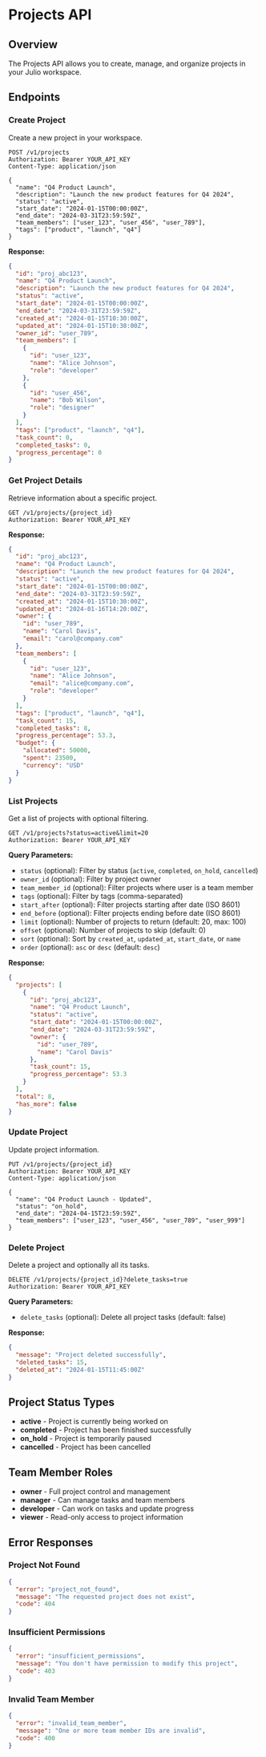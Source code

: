 # Projects API

## Overview

The Projects API allows you to create, manage, and organize projects in your Julio workspace.

## Endpoints

### Create Project

Create a new project in your workspace.

```http
POST /v1/projects
Authorization: Bearer YOUR_API_KEY
Content-Type: application/json

{
  "name": "Q4 Product Launch",
  "description": "Launch the new product features for Q4 2024",
  "status": "active",
  "start_date": "2024-01-15T00:00:00Z",
  "end_date": "2024-03-31T23:59:59Z",
  "team_members": ["user_123", "user_456", "user_789"],
  "tags": ["product", "launch", "q4"]
}
```

**Response:**
```json
{
  "id": "proj_abc123",
  "name": "Q4 Product Launch",
  "description": "Launch the new product features for Q4 2024",
  "status": "active",
  "start_date": "2024-01-15T00:00:00Z",
  "end_date": "2024-03-31T23:59:59Z",
  "created_at": "2024-01-15T10:30:00Z",
  "updated_at": "2024-01-15T10:30:00Z",
  "owner_id": "user_789",
  "team_members": [
    {
      "id": "user_123",
      "name": "Alice Johnson",
      "role": "developer"
    },
    {
      "id": "user_456", 
      "name": "Bob Wilson",
      "role": "designer"
    }
  ],
  "tags": ["product", "launch", "q4"],
  "task_count": 0,
  "completed_tasks": 0,
  "progress_percentage": 0
}
```

### Get Project Details

Retrieve information about a specific project.

```http
GET /v1/projects/{project_id}
Authorization: Bearer YOUR_API_KEY
```

**Response:**
```json
{
  "id": "proj_abc123",
  "name": "Q4 Product Launch",
  "description": "Launch the new product features for Q4 2024",
  "status": "active",
  "start_date": "2024-01-15T00:00:00Z",
  "end_date": "2024-03-31T23:59:59Z",
  "created_at": "2024-01-15T10:30:00Z",
  "updated_at": "2024-01-16T14:20:00Z",
  "owner": {
    "id": "user_789",
    "name": "Carol Davis",
    "email": "carol@company.com"
  },
  "team_members": [
    {
      "id": "user_123",
      "name": "Alice Johnson",
      "email": "alice@company.com",
      "role": "developer"
    }
  ],
  "tags": ["product", "launch", "q4"],
  "task_count": 15,
  "completed_tasks": 8,
  "progress_percentage": 53.3,
  "budget": {
    "allocated": 50000,
    "spent": 23500,
    "currency": "USD"
  }
}
```

### List Projects

Get a list of projects with optional filtering.

```http
GET /v1/projects?status=active&limit=20
Authorization: Bearer YOUR_API_KEY
```

**Query Parameters:**
- `status` (optional): Filter by status (`active`, `completed`, `on_hold`, `cancelled`)
- `owner_id` (optional): Filter by project owner
- `team_member_id` (optional): Filter projects where user is a team member
- `tags` (optional): Filter by tags (comma-separated)
- `start_after` (optional): Filter projects starting after date (ISO 8601)
- `end_before` (optional): Filter projects ending before date (ISO 8601)
- `limit` (optional): Number of projects to return (default: 20, max: 100)
- `offset` (optional): Number of projects to skip (default: 0)
- `sort` (optional): Sort by `created_at`, `updated_at`, `start_date`, or `name`
- `order` (optional): `asc` or `desc` (default: `desc`)

**Response:**
```json
{
  "projects": [
    {
      "id": "proj_abc123",
      "name": "Q4 Product Launch",
      "status": "active",
      "start_date": "2024-01-15T00:00:00Z",
      "end_date": "2024-03-31T23:59:59Z",
      "owner": {
        "id": "user_789",
        "name": "Carol Davis"
      },
      "task_count": 15,
      "progress_percentage": 53.3
    }
  ],
  "total": 8,
  "has_more": false
}
```

### Update Project

Update project information.

```http
PUT /v1/projects/{project_id}
Authorization: Bearer YOUR_API_KEY
Content-Type: application/json

{
  "name": "Q4 Product Launch - Updated",
  "status": "on_hold",
  "end_date": "2024-04-15T23:59:59Z",
  "team_members": ["user_123", "user_456", "user_789", "user_999"]
}
```

### Delete Project

Delete a project and optionally all its tasks.

```http
DELETE /v1/projects/{project_id}?delete_tasks=true
Authorization: Bearer YOUR_API_KEY
```

**Query Parameters:**
- `delete_tasks` (optional): Delete all project tasks (default: false)

**Response:**
```json
{
  "message": "Project deleted successfully",
  "deleted_tasks": 15,
  "deleted_at": "2024-01-15T11:45:00Z"
}
```

## Project Status Types

- **active** - Project is currently being worked on
- **completed** - Project has been finished successfully
- **on_hold** - Project is temporarily paused
- **cancelled** - Project has been cancelled

## Team Member Roles

- **owner** - Full project control and management
- **manager** - Can manage tasks and team members
- **developer** - Can work on tasks and update progress
- **viewer** - Read-only access to project information

## Error Responses

### Project Not Found
```json
{
  "error": "project_not_found",
  "message": "The requested project does not exist",
  "code": 404
}
```

### Insufficient Permissions
```json
{
  "error": "insufficient_permissions",
  "message": "You don't have permission to modify this project",
  "code": 403
}
```

### Invalid Team Member
```json
{
  "error": "invalid_team_member",
  "message": "One or more team member IDs are invalid",
  "code": 400
}
```